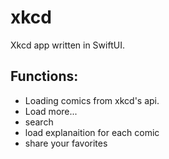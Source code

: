 # xkcd

Xkcd app written in SwiftUI.

## Functions:
- Loading comics from xkcd's api.
- Load more...
- search 
- load explanaition for each comic
- share your favorites
